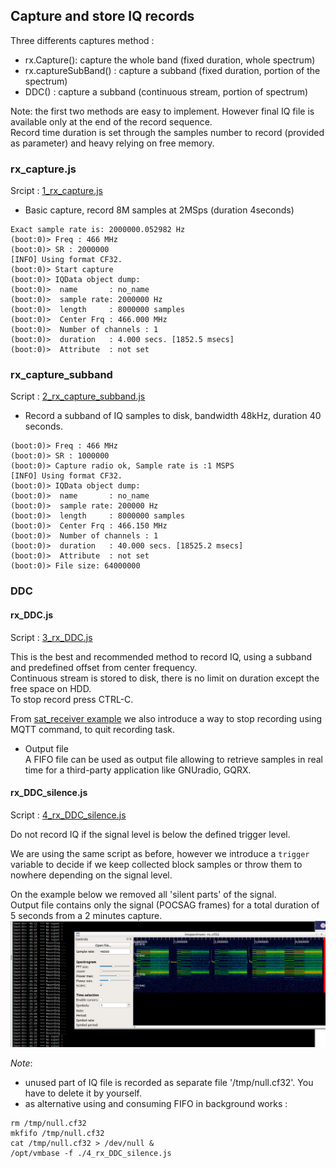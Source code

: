 ## Capture and store IQ records
 

Three differents captures method :   

*   rx.Capture(): capture the whole band  (fixed duration, whole spectrum) 
*  rx.captureSubBand() : capture a subband (fixed duration, portion of the spectrum)  
*  DDC() : capture a subband (continuous stream, portion of spectrum)  

Note: the first two methods are easy to implement. However final IQ file is available only at the end of the  record sequence.  
Record time duration is set through the samples number to record (provided as parameter)  and heavy relying on free memory.

### rx_capture.js

Srcipt : [1_rx_capture.js](./1_rx_capture.js)

* Basic capture, record 8M samples at 2MSps (duration 4seconds)

``` text
Exact sample rate is: 2000000.052982 Hz
(boot:0)> Freq : 466 MHz
(boot:0)> SR : 2000000
[INFO] Using format CF32.
(boot:0)> Start capture
(boot:0)> IQData object dump:
(boot:0)>  name       : no_name
(boot:0)>  sample rate: 2000000 Hz
(boot:0)>  length     : 8000000 samples
(boot:0)>  Center Frq : 466.000 MHz
(boot:0)>  Number of channels : 1
(boot:0)>  duration   : 4.000 secs. [1852.5 msecs]
(boot:0)>  Attribute  : not set
```



### rx_capture_subband
Script : [2_rx_capture_subband.js](2_rx_capture_subband.js)

* Record a subband of IQ samples to disk, bandwidth 48kHz, duration 40 seconds.

``` text
(boot:0)> Freq : 466 MHz
(boot:0)> SR : 1000000
(boot:0)> Capture radio ok, Sample rate is :1 MSPS
[INFO] Using format CF32.
(boot:0)> IQData object dump:
(boot:0)>  name       : no_name
(boot:0)>  sample rate: 200000 Hz
(boot:0)>  length     : 8000000 samples
(boot:0)>  Center Frq : 466.150 MHz
(boot:0)>  Number of channels : 1
(boot:0)>  duration   : 40.000 secs. [18525.2 msecs]
(boot:0)>  Attribute  : not set
(boot:0)> File size: 64000000
```

### DDC
#### rx_DDC.js
Script : [3_rx_DDC.js](3_rx_DDC.js)  


This is the best and recommended method to record IQ, using a subband and predefined offset from center frequency.  
Continuous stream is stored to disk, there is no limit on duration except the free space on HDD.  
To stop record press CTRL-C.  
  
From [sat_receiver example](../sat/sat_receiver) we also introduce a way to stop recording using MQTT command, to quit recording task.  

*  Output file  
A FIFO file can be used as output file allowing to retrieve samples in real time for a third-party application like GNUradio, GQRX.

#### rx_DDC_silence.js

Script :  [4_rx_DDC_silence.js](./4_rx_DDC_silence.js)

Do not record IQ if the signal level is below the defined trigger level.  

We are using the same script as before, however we introduce a `trigger` variable to decide if we keep collected block  samples or throw them to nowhere depending on the signal level.


On the example below we removed all 'silent parts' of the signal.  
Output file contains only the signal (POCSAG frames)  for a total duration of 5 seconds from a 2 minutes capture.
![silence](./files/sdr4space_squelch.png)

*Note*:   
- unused part of IQ file is recorded as separate file '/tmp/null.cf32'. You have to delete it by yourself.  
- as alternative using and consuming FIFO in background works :

```
rm /tmp/null.cf32  
mkfifo /tmp/null.cf32
cat /tmp/null.cf32 > /dev/null &
/opt/vmbase -f ./4_rx_DDC_silence.js
```


